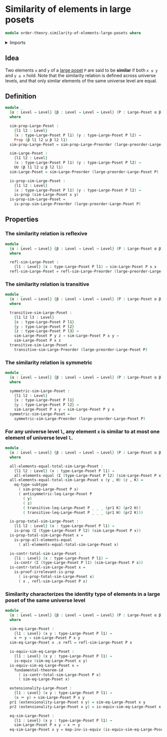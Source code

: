 # Similarity of elements in large posets

```agda
module order-theory.similarity-of-elements-large-posets where
```

<details><summary>Imports</summary>

```agda
open import foundation.contractible-types
open import foundation.dependent-pair-types
open import foundation.equivalences
open import foundation.fundamental-theorem-of-identity-types
open import foundation.identity-types
open import foundation.propositions
open import foundation.subtypes
open import foundation.universe-levels

open import order-theory.large-posets
open import order-theory.similarity-of-elements-large-preorders
```

</details>

## Idea

Two elements `x` and `y` of a [large poset](order-theory.large-posets.md) `P`
are said to be **similar** if both `x ≤ y` and `y ≤ x` hold. Note that the
similarity relation is defined across universe levels, and that only similar
elements of the same universe level are equal.

## Definition

```agda
module _
  {α : Level → Level} {β : Level → Level → Level} (P : Large-Poset α β)
  where

  sim-prop-Large-Poset :
    {l1 l2 : Level}
    (x : type-Large-Poset P l1) (y : type-Large-Poset P l2) →
    Prop (β l1 l2 ⊔ β l2 l1)
  sim-prop-Large-Poset = sim-prop-Large-Preorder (large-preorder-Large-Poset P)

  sim-Large-Poset :
    {l1 l2 : Level}
    (x : type-Large-Poset P l1) (y : type-Large-Poset P l2) →
    UU (β l1 l2 ⊔ β l2 l1)
  sim-Large-Poset = sim-Large-Preorder (large-preorder-Large-Poset P)

  is-prop-sim-Large-Poset :
    {l1 l2 : Level}
    (x : type-Large-Poset P l1) (y : type-Large-Poset P l2) →
    is-prop (sim-Large-Poset x y)
  is-prop-sim-Large-Poset =
    is-prop-sim-Large-Preorder (large-preorder-Large-Poset P)
```

## Properties

### The similarity relation is reflexive

```agda
module _
  {α : Level → Level} {β : Level → Level → Level} (P : Large-Poset α β)
  where

  refl-sim-Large-Poset :
    {l1 : Level} (x : type-Large-Poset P l1) → sim-Large-Poset P x x
  refl-sim-Large-Poset = refl-sim-Large-Preorder (large-preorder-Large-Poset P)
```

### The similarity relation is transitive

```agda
module _
  {α : Level → Level} {β : Level → Level → Level} (P : Large-Poset α β)
  where

  transitive-sim-Large-Poset :
    {l1 l2 l3 : Level}
    {x : type-Large-Poset P l1}
    {y : type-Large-Poset P l2}
    {z : type-Large-Poset P l3} →
    sim-Large-Poset P y z → sim-Large-Poset P x y →
    sim-Large-Poset P x z
  transitive-sim-Large-Poset =
    transitive-sim-Large-Preorder (large-preorder-Large-Poset P)
```

### The similarity relation is symmetric

```agda
module _
  {α : Level → Level} {β : Level → Level → Level} (P : Large-Poset α β)
  where

  symmetric-sim-Large-Poset :
    {l1 l2 : Level}
    {x : type-Large-Poset P l1}
    {y : type-Large-Poset P l2} →
    sim-Large-Poset P x y → sim-Large-Poset P y x
  symmetric-sim-Large-Poset =
    symmetric-sim-Large-Preorder (large-preorder-Large-Poset P)
```

### For any universe level `l`, any element `x` is similar to at most one element of universe level `l`.

```agda
module _
  {α : Level → Level} {β : Level → Level → Level} (P : Large-Poset α β)
  where

  all-elements-equal-total-sim-Large-Poset :
    {l1 l2 : Level} (x : type-Large-Poset P l1) →
    all-elements-equal (Σ (type-Large-Poset P l2) (sim-Large-Poset P x))
  all-elements-equal-total-sim-Large-Poset x (y , H) (z , K) =
    eq-type-subtype
      ( sim-prop-Large-Poset P x)
      ( antisymmetric-leq-Large-Poset P
        ( y)
        ( z)
        ( transitive-leq-Large-Poset P _ _ _ (pr1 K) (pr2 H))
        ( transitive-leq-Large-Poset P _ _ _ (pr1 H) (pr2 K)))

  is-prop-total-sim-Large-Poset :
    {l1 l2 : Level} (x : type-Large-Poset P l1) →
    is-prop (Σ (type-Large-Poset P l2) (sim-Large-Poset P x))
  is-prop-total-sim-Large-Poset x =
    is-prop-all-elements-equal
      ( all-elements-equal-total-sim-Large-Poset x)

  is-contr-total-sim-Large-Poset :
    {l1 : Level} (x : type-Large-Poset P l1) →
    is-contr (Σ (type-Large-Poset P l1) (sim-Large-Poset P x))
  is-contr-total-sim-Large-Poset x =
    is-proof-irrelevant-is-prop
      ( is-prop-total-sim-Large-Poset x)
      ( x , refl-sim-Large-Poset P x)
```

### Similarity characterizes the identity type of elements in a large poset of the same universe level

```agda
module _
  {α : Level → Level} {β : Level → Level → Level} (P : Large-Poset α β)
  where

  sim-eq-Large-Poset :
    {l1 : Level} (x y : type-Large-Poset P l1) →
    x ＝ y → sim-Large-Poset P x y
  sim-eq-Large-Poset x .x refl = refl-sim-Large-Poset P x

  is-equiv-sim-eq-Large-Poset :
    {l1 : Level} (x y : type-Large-Poset P l1) →
    is-equiv (sim-eq-Large-Poset x y)
  is-equiv-sim-eq-Large-Poset x =
    fundamental-theorem-id
      ( is-contr-total-sim-Large-Poset P x)
      ( sim-eq-Large-Poset x)

  extensionality-Large-Poset :
    {l1 : Level} (x y : type-Large-Poset P l1) →
    (x ＝ y) ≃ sim-Large-Poset P x y
  pr1 (extensionality-Large-Poset x y) = sim-eq-Large-Poset x y
  pr2 (extensionality-Large-Poset x y) = is-equiv-sim-eq-Large-Poset x y

  eq-sim-Large-Poset :
    {l1 : Level} (x y : type-Large-Poset P l1) →
    sim-Large-Poset P x y → x ＝ y
  eq-sim-Large-Poset x y = map-inv-is-equiv (is-equiv-sim-eq-Large-Poset x y)
```
